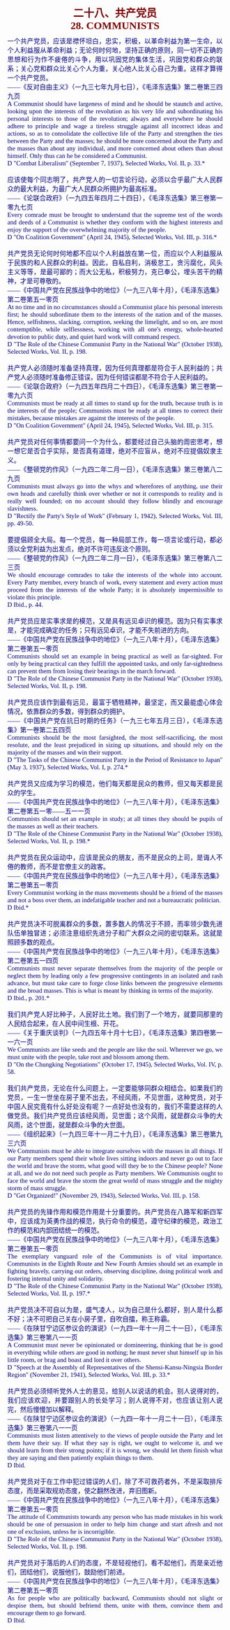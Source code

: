 <td>&#13;
			<p align="center" style="margin: 10px 5px"><b>&#13;
			<font size="5" color="#800000">二十八、共产党员<br/>&#13;
			<font face="Times New Roman">28. COMMUNISTS</font></font></b></p></td>&#13;
			

<td>&#13;
			<p align="justify" style="margin: 10px 5px">&#13;
			<font color="#000080" face="Times New Roman">&#13;
			<span style="font-size: 11pt">&#13;
			一个共产党员，应该是襟怀坦白，忠实，积极，以革命利益为第一生命，以个人利益服从革命利益；无论何时何地，坚持正确的原则，同一切不正确的思想和行为作不疲倦的斗争，用以巩固党的集体生活，巩固党和群众的联系；关心党和群众比关心个人为重，关心他人比关心自己为重。这样才算得一个共产党员。<br/>&#13;
			――《反对自由主义》（一九三七年九月七日），《毛泽东选集》第二卷第三四九页<br/>&#13;
			A Communist should have largeness of mind and he should be staunch &#13;
			and active, looking upon the interests of the revolution as his very &#13;
			life and subordinating his personal interests to those of the &#13;
			revolution; always and everywhere he should adhere to principle and &#13;
			wage a tireless struggle against all incorrect ideas and actions, so &#13;
			as to consolidate the collective life of the Party and strengthen &#13;
			the ties between the Party and the masses; he should be more &#13;
			concerned about the Party and the masses than about any individual, &#13;
			and more concerned about others than about himself. Only thus can he &#13;
			be considered a Communist.<br/>&#13;
			D "Combat Liberalism" (September 7, 1937), Selected Works, Vol. II, &#13;
			p. 33.*<br/>&#13;
			<br/>&#13;
			应该使每个同志明了，共产党人的一切言论行动，必须以合乎最广大人民群众的最大利益，为最广大人民群众所拥护为最高标准。<br/>&#13;
			――《论联合政府》（一九四五年四月二十四日），《毛泽东选集》第三卷第一零九七页<br/>&#13;
			Every comrade must be brought to understand that the supreme test of &#13;
			the words and deeds of a Communist is whether they conform with the &#13;
			highest interests and enjoy the support of the overwhelming majority &#13;
			of the people.<br/>&#13;
			D "On Coalition Government" (April 24, 1945), Selected Works, Vol. &#13;
			III, p. 316.*<br/>&#13;
			<br/>&#13;
			共产党员无论何时何地都不应以个人利益放在第一位，而应以个人利益服从于民族的和人民群众的利益。因此，自私自利，消极怠工，贪污腐化，风头主义等等，是最可鄙的；而大公无私，积极努力，克已奉公，埋头苦干的精神，才是可尊敬的。<br/>&#13;
			――《中国共产党在民族战争中的地位》（一九三八年十月），《毛泽东选集》第二卷第五一零页<br/>&#13;
			At no time and in no circumstances should a Communist place his &#13;
			personal interests first; he should subordinate them to the &#13;
			interests of the nation and of the masses. Hence, selfishness, &#13;
			slacking, corruption, seeking the limelight, and so on, are most &#13;
			contemptible, while selflessness, working with all one's energy, &#13;
			whole-hearted devotion to public duty, and quiet hard work will &#13;
			command respect.<br/>&#13;
			D "The Role of the Chinese Communist Party in the National War" &#13;
			(October 1938), Selected Works, Vol. II, p. 198.<br/>&#13;
			<br/>&#13;
			共产党人必须随时准备坚持真理，因为任何真理都是符合于人民利益的；共产党人必须随时准备修正错误，因为任何错误都是不符合于人民利益的。<br/>&#13;
			――《论联合政府》（一九四五年四月二十四日），《毛泽东选集》第三卷第一零九六页<br/>&#13;
			Communists must be ready at all times to stand up for the truth, &#13;
			because truth is in the interests of the people; Communists must be &#13;
			ready at all times to correct their mistakes, because mistakes are &#13;
			against the interests of the people.<br/>&#13;
			D "On Coalition Government" (April 24, 1945), Selected Works, Vol. &#13;
			III, p. 315.<br/>&#13;
			<br/>&#13;
			共产党员对任何事情都要问一个为什么，都要经过自己头脑的周密思考，想一想它是否合乎实际，是否真有道理，绝对不应盲从，绝对不应提倡奴隶主义。<br/>&#13;
			――《整顿党的作风》（一九四二年二月一日），《毛泽东选集》第三卷第八二九页<br/>&#13;
			Communists must always go into the whys and wherefores of anything, &#13;
			use their own heads and carefully think over whether or not it &#13;
			corresponds to reality and is really well founded; on no account &#13;
			should they follow blindly and encourage slavishness.<br/>&#13;
			D "Rectify the Party's Style of Work" (February 1, 1942), Selected &#13;
			Works, Vol. III, pp. 49-50.<br/>&#13;
			<br/>&#13;
			要提倡顾全大局。每一个党员，每一种局部工作，每一项言论或行动，都必须以全党利益为出发点，绝对不许可违反这个原则。<br/>&#13;
			――《整顿党的作风》（一九四二年二月一日），《毛泽东选集》第三卷第八二三页 <br/>&#13;
			We should encourage comrades to take the interests of the whole into &#13;
			account. Every Party member, every branch of work, every statement &#13;
			and every action must proceed from the interests of the whole Party; &#13;
			it is absolutely impermissible to violate this principle.<br/>&#13;
			D Ibid., p. 44.<br/>&#13;
			<br/>&#13;
			共产党员应是实事求是的模范，又是具有远见卓识的模范。因为只有实事求是，才能完成确定的任务；只有远见卓识，才能不失前进的方向。<br/>&#13;
			――《中国共产党在民族战争中的地位》（一九三八年十月），《毛泽东选集》第二卷第五一零页<br/>&#13;
			Communists should set an example in being practical as well as &#13;
			far-sighted. For only by being practical can they fulfill the &#13;
			appointed tasks, and only far-sightedness can prevent them from &#13;
			losing their bearings in the march forward.<br/>&#13;
			D "The Role of the Chinese Communist Party in the National War" &#13;
			(October 1938), Selected Works, Vol. II, p. 198.<br/>&#13;
			<br/>&#13;
			共产党员应该作到最有远见，最富于牺牲精神，最坚定，而又最能虚心体会情况，依靠群众的多数，得到群众的拥护。<br/>&#13;
			――《中国共产党在抗日时期的任务》（一九三七年五月三日），《毛泽东选集》第一卷第二五四页<br/>&#13;
			Communists should be the most farsighted, the most self-sacrificing, &#13;
			the most resolute, and the least prejudiced in sizing up situations, &#13;
			and should rely on the majority of the masses and win their support.<br/>&#13;
			D "The Tasks of the Chinese Communist Party in the Period of &#13;
			Resistance to Japan" (May 3, 1937), Selected Works, Vol. I, p. 274.*<br/>&#13;
			<br/>&#13;
			共产党员又应成为学习的模范，他们每天都是民众的教师，但又每天都是民众的学生。<br/>&#13;
			――《中国共产党在民族战争中的地位》（一九三八年十月），《毛泽东选集》第二卷第五一零――五一一页<br/>&#13;
			Communists should set an example in study; at all times they should &#13;
			be pupils of the masses as well as their teachers.<br/>&#13;
			D "The Role of the Chinese Communist Party in the National War" &#13;
			(October 1938), Selected Works, Vol. II, p. 198.*<br/>&#13;
			<br/>&#13;
			共产党员在民众运动中，应该是民众的朋友，而不是民众的上司，是诲人不倦的教师，而不是官僚主义的政客。<br/>&#13;
			――《中国共产党在民族战争中的地位》（一九三八年十月），《毛泽东选集》第二卷第五一零页<br/>&#13;
			Every Communist working in the mass movements should be a friend of &#13;
			the masses and not a boss over them, an indefatigable teacher and &#13;
			not a bureaucratic politician.<br/>&#13;
			D Ibid.* <br/>&#13;
			<br/>&#13;
			共产党员决不可脱离群众的多数，置多数人的情况于不顾，而率领少数先进队伍单独冒进；必须注意组织先进分子和广大群众之间的密切联系。这就是照顾多数的观点。<br/>&#13;
			――《中国共产党在民族战争中的地位》（一九三八年十月），《毛泽东选集》第二卷第五一四页<br/>&#13;
			Communists must never separate themselves from the majority of the &#13;
			people or neglect them by leading only a few progressive contingents &#13;
			in an isolated and rash advance, but must take care to forge close &#13;
			links between the progressive elements and the broad masses. This is &#13;
			what is meant by thinking in terms of the majority.<br/>&#13;
			D Ibid., p. 201.*<br/>&#13;
			<br/>&#13;
			我们共产党人好比种子，人民好比土地。我们到了一个地方，就要同那里的人民结合起来，在人民中间生根、开花。<br/>&#13;
			――《关于重庆谈判》（一九四五年十月十七日），《毛泽东选集》第四卷第一一六一页<br/>&#13;
			We Communists are like seeds and the people are like the soil. &#13;
			Wherever we go, we must unite with the people, take root and blossom &#13;
			among them.<br/>&#13;
			D "On the Chungking Negotiations" (October 17, 1945), Selected &#13;
			Works, Vol. IV, p. 58.<br/>&#13;
			<br/>&#13;
			我们共产党员，无论在什么问题上，一定要能够同群众相结合。如果我们的党员，一生一世坐在房子里不出去，不经风雨，不见世面，这种党员，对于中国人民究竟有什么好处没有呢？一点好处也没有的，我们不需要这样的人做党员。我们共产党员应该经风雨，见世面；这个风雨，就是群众斗争的大风雨，这个世面，就是群众斗争的大世面。<br/>&#13;
			――《组织起来》（一九四三年十一月二十九日），《毛泽东选集》第三卷第九三六页<br/>&#13;
			We Communists must be able to integrate ourselves with the masses in &#13;
			all things. If our Party members spend their whole lives sitting &#13;
			indoors and never go out to face the world and brave the storm, what &#13;
			good will they be to the Chinese people? None at all, and we do not &#13;
			need such people as Party members. We Communists ought to face the &#13;
			world and brave the storm the great world of mass struggle and the &#13;
			mighty storm of mass struggle.<br/>&#13;
			D "Get Organized!" (November 29, 1943), Selected Works, Vol. III, p. &#13;
			158.<br/>&#13;
			<br/>&#13;
			共产党员的先锋作用和模范作用是十分重要的。共产党员在八路军和新四军中，应该成为英勇作战的模范，执行命令的模范，遵守纪律的模范，政治工作的模范和内部团结统一的模范。<br/>&#13;
			――《中国共产党在民族战争中的地位》（一九三八年十月），《毛泽东选集》第二卷第五一零页<br/>&#13;
			The exemplary vanguard role of the Communists is of vital &#13;
			importance. Communists in the Eighth Route and New Fourth Armies &#13;
			should set an example in fighting bravely, carrying out orders, &#13;
			observing discipline, doing political work and fostering internal &#13;
			unity and solidarity.<br/>&#13;
			D "The Role of the Chinese Communist Party in the National War" &#13;
			(October 1938), Selected Works, Vol. II, p. 197.*<br/>&#13;
			<br/>&#13;
			共产党员决不可自以为是，盛气凌人，以为自己是什么都好，别人是什么都不好；决不可把自己关在小房子里，自吹自擂，称王称霸。<br/>&#13;
			――《在陕甘宁边区参议会的演说》（一九四一年十一月二十一日），《毛泽东选集》第三卷第八一一页<br/>&#13;
			A Communist must never be opinionated or domineering, thinking that &#13;
			he is good in everything while others are good in nothing; he must &#13;
			never shut himself up in his little room, or brag and boast and lord &#13;
			it over others.<br/>&#13;
			D "Speech at the Assembly of Representatives of the &#13;
			Shensi-Kansu-Ningsia Border Region" (November 21, 1941), Selected &#13;
			Works, Vol. III, p. 33.*<br/>&#13;
			<br/>&#13;
			共产党员必须倾听党外人士的意见，给别人以说话的机会。别人说得对的，我们应该欢迎，并要跟别人的长处学习；别人说得不对，也应该让别人说完，然后慢慢加以解释。<br/>&#13;
			――《在陕甘宁边区参议会的演说》（一九四一年十一月二十一日），《毛泽东选集》第三卷第八一一页<br/>&#13;
			Communists must listen attentively to the views of people outside &#13;
			the Party and let them have their say. If what they say is right, we &#13;
			ought to welcome it, and we should learn from their strong points; &#13;
			if it is wrong, we should let them finish what they are saying and &#13;
			then patiently explain things to them.<br/>&#13;
			D Ibid.<br/>&#13;
			<br/>&#13;
			共产党员对于在工作中犯过错误的人们，除了不可救药者外，不是采取排斥态度，而是采取规劝态度，使之翻然改进，弃旧图新。<br/>&#13;
			――《中国共产党在民族战争中的地位》（一九三八年十月），《毛泽东选集》第二卷第五一零页<br/>&#13;
			The attitude of Communists towards any person who has made mistakes &#13;
			in his work should be one of persuasion in order to help him change &#13;
			and start afresh and not one of exclusion, unless he is &#13;
			incorrigible.<br/>&#13;
			D "The Role of the Chinese Communist Party in the National War" &#13;
			(October 1938), Selected Works, Vol. II, p. 198.<br/>&#13;
			<br/>&#13;
			共产党员对于落后的人们的态度，不是轻视他们，看不起他们，而是亲近他们，团结他们，说服他们，鼓励他们前进。<br/>&#13;
			――《中国共产党在民族战争中的地位》（一九三八年十月），《毛泽东选集》第二卷第五一零页<br/>&#13;
			As for people who are politically backward, Communists should not &#13;
			slight or despise them, but should befriend them, unite with them, &#13;
			convince them and encourage them to go forward.<br/>&#13;
			D Ibid.</span></font></p></td>&#13;
		